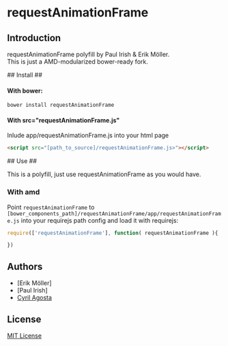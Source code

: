 # requestAnimationFrame 
## Introduction ##

requestAnimationFrame polyfill by Paul Irish & Erik Möller.  
This is just a AMD-modularized bower-ready fork.  



## Install ##


#### With bower: ####

``` 
bower install requestAnimationFrame
```


#### With src="requestAnimationFrame.js" ####


Inlude app/requestAnimationFrame.js into your html page

```html
<script src="[path_to_source]/requestAnimationFrame.js>"></script>
```

## Use ##

This is a polyfill, just use requestAnimationFrame as you would have.

### With amd
Point `requestAnimationFrame` to `[bower_components_path]/requestAnimationFrame/app/requestAnimationFrame.js` into your requirejs path config 
and load it with requirejs:  

```javascript
require(['requestAnimationFrame'], function( requestAnimationFrame ){

})
```



## Authors ##
* [Erik Möller]  
* [Paul Irish]  
* [Cyril Agosta](https://github.com/cagosta)


## License ##

[MIT License](http://www.opensource.org/licenses/mit-license.php)

